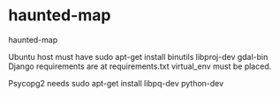 haunted-map
===========

haunted-map

Ubuntu host must have sudo apt-get install binutils libproj-dev gdal-bin
Django requirements are at requirements.txt
virtual_env must be placed.

Psycopg2 needs sudo apt-get install libpq-dev python-dev
